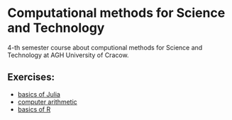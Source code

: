 # Computational methods for Science and Technology 

4-th semester course about computional methods for Science and Technology at AGH University of Cracow. 

## Exercises: 
- [basics of Julia](https://github.com/maciejmakowski2003/Computational-Methods-for-Science-and-Technology/tree/main/lab1)
- [computer arithmetic](https://github.com/maciejmakowski2003/Computational-Methods-for-Science-and-Technology/tree/main/lab2)
- [basics of R](https://github.com/maciejmakowski2003/Computational-Methods-for-Science-and-Technology/tree/main/lab3)
